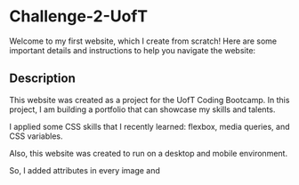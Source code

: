 # Challenge-2-UofT


Welcome to my first website, which I create from scratch! Here are some important details and instructions to help you navigate the website:

## Description
This website was created as a project for the UofT Coding Bootcamp. In this project, I am building a portfolio that can showcase my skills and talents.  

I applied some CSS skills that I recently learned: flexbox, media queries, and CSS variables. 

Also, this website was created to run on a desktop and mobile environment. 

So, I added <alt> attributes in every image and <title> in the background image, adjusted contrast and changed the typography to meet the accessibility standards. 

## Getting started
To access the website, simply type in the website address in your browser. Once the website loads, you will be presented with the homepage. From there, you can navigate to different website sections using the menu bar at the top of the page.

A file .gif is available inside the assets folder.
[](assets/images/portafolio.gif)


## Credits

Thank you to UofT Coding Bootcamp Team for providing everything I need to build this Guide. 

A huge thank you to https://www.w3schools.com/; https://www.freecodecamp.org/; https://codepen.io/melissamyra/pen/abOZrWP; https://css-tricks.com/snippets/css/a-guide-to-flexbox/; and https://developer.mozilla.org/en-US/. 

The images that are deployed on this website were downloaded from www.freepick.com and www.unplash.com. They are free licenses. 

## License 

Please refer to the License in the repo.

---

## How to Contribute

You can contribute to this Guide through https://github.com/gabrielparada05/Challenge2-UofT


Thank you for visiting my website and supporting my learning journey. 

Gabriel Parada
gabrielparada05@gmail.com
//
